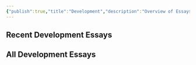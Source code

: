 ```yaml
---
{"publish":true,"title":"Development","description":"Overview of Essays on Development.","created":"Saturday, February 22nd 2025, 5:28:46 pm","modified":"Saturday, May 31st 2025, 10:13:39 am","tags":["Essays/Development"],"cssclasses":"mado-heading hide-date index-page"}
---
```



## Recent Development Essays



## All Development Essays


